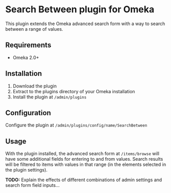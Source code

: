 # Search Between plugin for Omeka

This plugin extends the Omeka advanced search form with a way to search between
a range of values.

## Requirements

* Omeka 2.0+

## Installation

1. Download the plugin
2. Extract to the plugins directory of your Omeka installation
3. Install the plugin at `/admin/plugins`

## Configuration

Configure the plugin at `/admin/plugins/config/name/SearchBetween`

## Usage

With the plugin installed, the advanced search form at `/items/browse` will
have some additional fields for entering to and from values. Search results will
be filtered to items with values in that range (in the elements selected in the
plugin settings).

**TODO:** Explain the effects of different combinations of admin settings and
search form field inputs...
